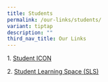```yaml
---
title: Students
permalink: /our-links/students/
variant: tiptap
description: ""
third_nav_title: Our Links
---
```

<p>1.&nbsp;<a href="https://workspace.google.com/dashboard" rel="noopener noreferrer nofollow" target="_blank">Student ICON</a>
</p>
<p>2.&nbsp;<a href="https://vle.learning.moe.edu.sg/login" rel="noopener noreferrer nofollow" target="_blank">Student Learning Space (SLS)</a>
</p>